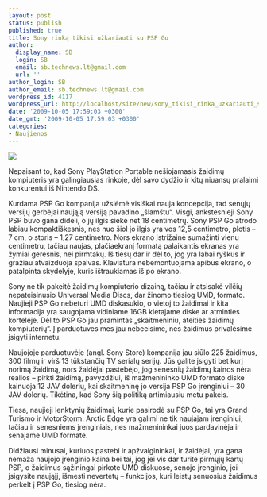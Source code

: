 ```yaml
---
layout: post
status: publish
published: true
title: Sony rinką tikisi užkariauti su PSP Go
author:
  display_name: SB
  login: SB
  email: sb.technews.lt@gmail.com
  url: ''
author_login: SB
author_email: sb.technews.lt@gmail.com
wordpress_id: 4117
wordpress_url: http://localhost/site/new/sony_tikisi_rinka_uzkariauti_su_psp_go/
date: '2009-10-05 17:59:03 +0300'
date_gmt: '2009-10-05 17:59:03 +0300'
categories:
- Naujienos
---
```

<div class="imgright"><img src="http://t1.gstatic.com/images?q=tbn:wcl9aEx4RKe1fM:http://www.theftwshow.com/storage/sony-psp-go_1.jpg"  /></div>
<p>Nepaisant to, kad Sony PlayStation Portable nešiojamasis žaidimų kompiuteris yra galingiausias rinkoje, dėl savo dydžio ir kitų niuansų pralaimi konkurentui iš Nintendo DS.</p>
<p>Kurdama PSP Go kompanija užsiėmė visiškai nauja koncepcija, tad senųjų versijų gerbėjai naująją versiją pavadino „šlamštu“. Visgi, ankstesnieji Sony PSP buvo gana dideli, o jų ilgis siekė net 18 centimetrų. Sony PSP Go atrodo labiau kompaktiškesnis, nes nuo šiol jo ilgis yra vos 12,5 centimetro, plotis – 7 cm, o storis – 1,27 centimetro. Nors ekrano įstrižainė sumažinti vienu centimetru, tačiau naujas, plačiaekranį formatą palaikantis ekranas yra žymiai geresnis, nei pirmtakų. Iš tiesų dar ir dėl to, jog yra labai ryškus ir gražiau atvaizduoja spalvas. Klaviatūra nebemontuojama apibus ekrano, o patalpinta skydelyje, kuris ištraukiamas iš po ekrano.</p>
<p>Sony ne tik pakeitė žaidimų kompiuterio dizainą, tačiau ir atsisakė vilčių nepateisinusio Universal Media Discs, dar žinomo tiesiog UMD, formato. Naujieji PSP Go nebeturi UMD diskasukio, o vietoj to žaidimai ir kita informacija yra saugojama vidiniame 16GB kietajame diske ar atminties kortelėje. Dėl to PSP Go jau pramintas „skaitmeniniu, ateities žaidimų kompiuterių“. Į parduotuves mes jau nebeeisime, nes žaidimus privalėsime įsigyti internetu.</p>
<p>Naujojoje parduotuvėje (angl. Sony Store) kompanija jau siūlo 225 žaidimus, 300 filmų ir virš 13 tūkstančių TV serialų serijų. Jūs galite įsigyti bet kurį norimą žaidimą, nors žaidėjai pastebėjo, jog senesnių žaidimų kainos nėra realios – pirkti žaidimą, pavyzdžiui, iš mažmenininko UMD formato diske kainuoja 12 JAV dolerių, kai skaitmeninę jo versija PSP Go įrenginiui – 30 JAV dolerių. Tikėtina, kad Sony šią politiką artimiausiu metu pakeis.</p>
<p>Tiesa, naujieji lenktynių žaidimai, kurie pasirodė su PSP Go, tai yra Grand Turismo ir MotorStorm: Arctic Edge yra galimi ne tik naujajam įrenginiui, tačiau ir senesniems įrenginiais, nes mažmenininkai juos pardavinėja ir senajame UMD formate.</p>
<p>Didžiausi minusai, kuriuos pastebi ir apžvalgininkai, ir žaidėjai, yra gana nemaža naujojo įrenginio kaina bei tai, jog jei vis dar turite pirmųjų kartų PSP, o žaidimus sąžiningai pirkote UMD diskuose, senojo įrenginio, jei įsigysite naująjį, išmesti nevertėtų – funkcijos, kuri leistų senuosius žaidimus perkelt į PSP Go, tiesiog nėra.<br /></p>
